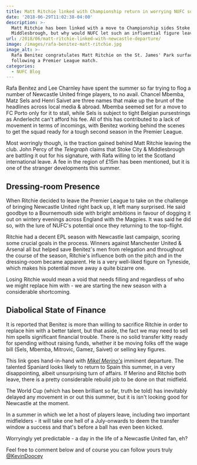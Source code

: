 ```yaml
---
title: Matt Ritchie linked with Championship return in worrying NUFC summer so far
date: '2018-06-29T11:02:38-04:00'
description: >-
  Matt Ritchie has been linked with a move to Championship sides Stoke City &
  Middlesbrough, but why would NUFC let such an influential figure leave?
url: /2018/06/matt-ritchie-linked-with-newcastle-departure/
image: /images/rafa-benitez-matt-ritchie.jpg
image_alt: >-
  Rafa Benitez congratulates Matt Ritchie on the St. James' Park surface
  following a Premier League match.
categories:
  - NUFC Blog
---
```

Rafa Benitez and Lee Charnley have spent the summer so far trying to flog a number of Newcastle United fringe players, to no avail. Chancel Mbemba, Matz Sels and Henri Saivet are three names that make up the brunt of the headlines across local media & abroad. Mbemba seemed set for a move to FC Porto only for it to stall, while Sels is subject to tight Belgian pursestrings as Anderlecht can't afford his fee. All of this has contributed to a lack of movement in terms of incomings, with Benitez working behind the scenes to get the squad ready for a tough second season in the Premier League.

Most worringly though, is the traction gained behind Matt Ritchie leaving the club. John Percy of the _Telegraph_ claims that Stoke City & Middlesbrough are battling it out for his signature, with Rafa willing to let the Scotland international leave. A fee in the region of £15m has been mentioned, but it is one of the stranger developments this summer.

## Dressing-room Presence

When Ritchie decided to leave the Premier League to take on the challenge of bringing Newcastle United right back up, it left many surprised. He said goodbye to a Bournemouth side with bright ambitions in favour of dogging it out on wintery evenings across England with the Magpies. It was said he did so, with the lure of NUFC's potential once they returning to the top-flight. 

Ritchie had a decent EPL season with Newcastle last campaign, scoring some crucial goals in the process. Winners against Manchester United & Arsenal all but helped save Benitez's men from relegation and throughout the course of the season, Ritchie's influence both on the pitch and in the dressing-room became apparent. He is a very well-liked figure on Tyneside, which makes his potential move away a quite bizarre one. 

Losing Ritchie would mean a void that needs filling and regardless of who we might replace him with - we are starting the new season with a considerable shortcoming. 

## Diabolical State of Finance

It is reported that Benitez is more than willing to sacrifice Ritchie in order to replace him with a better talent, but that aside, the fact we may need to sell him spells significant financial trouble. There is no solid transfer kitty ready for spending without raising funds, whether it be moving folks off the wage bill (Sels, Mbemba, Mitrovic, Gamez, Saivet) or selling key figures. 

This link goes hand-in-hand with [_Mikel Merino's_](https://www.tynetime.com/2018/05/mikel-merino-15m-move-daylight-robbery/) imminent departure. The talented Spaniard looks likely to return to Spain this summer, in a very disappointing, albeit unsurprising turn of affairs. If Merino and Ritchie both leave, there is a pretty considerable rebuild job to be done on that midfield.

The World Cup (which has been brilliant so far, truth be told) has inevitably delayed any movement in or out this summer, but it is isn't looking good for Newcastle at the moment. 

In a summer in which we let a host of players leave, including two important midfielders - it will take one hell of a July-onwards to deem the transfer window a success and that's before a ball has even been kicked.

Worryingly yet predictable - a day in the life of a Newcastle United fan, eh?

Feel free to comment below and of course you can follow yours truly [@KevinDoocey](https://twitter.com/kevindoocey)
